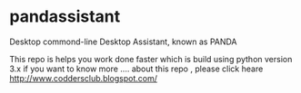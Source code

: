 # pandassistant
<section> 
  <p>Desktop commond-line Desktop Assistant, known as PANDA 
  </p>
  
</secation>

This repo is helps you work done faster 
which is build using python version 3.x 
if you want to know more .... 
about this repo , please click heare 
http://www.coddersclub.blogspot.com/ 
